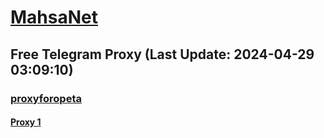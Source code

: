 
# [MahsaNet](https://t.me/mahsa_net)
## Free Telegram Proxy (Last Update: 2024-04-29 03:09:10)
### [proxyforopeta](https://t.me/proxyforopeta)
#### [Proxy 1](tg://proxy?server=Proxy.mmdtitaniom.com&port=2096&secret=eefe57aad4e9ee6dfc3497b9ba6a4e313a7265616c707974686f6e2e636f6d)

    